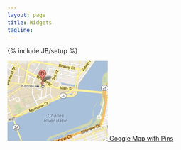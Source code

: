 ```yaml
---
layout: page
title: Widgets
tagline:
---
```

{% include JB/setup %}

<div class="widgets">
  <div class="widget">
    <a class="image" href="/widgets/google-map/">
      <img src="/images/widgets/google-map.png" />
    </a>
    <a class="caption" href="/widgets/google-map/">Google Map with Pins</a>
  </div>
</div>


<script>
$(function() {
  SelectPage("PageWidgets");
});
</script>
